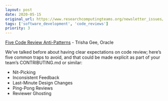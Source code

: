 ```yaml
---
layout: post
date: 2020-05-15
original_url: https://www.researchcomputingteams.org/newsletter_issues/0024
tags: ['software_development', 'code_reviews']
priority: 3
---
```


<!-- markdownlint-disable MD033 -->
<!-- markdownlint-disable MD041 -->
<!-- markdownlint-disable MD049 -->

[Five Code Review Anti-Patterns](https://blogs.oracle.com/javamagazine/five-code-review-antipatterns) - Trisha Gee, Oracle

We’ve talked before about having clear expectations on code review; here’s five common traps to avoid, and that could be made explicit as part of your team’s CONTRIBUTING.md or similar:

- Nit-Picking
- Inconsistent Feedback
- Last-Minute Design Changes
- Ping-Pong Reviews
- Reviewer Ghosting

